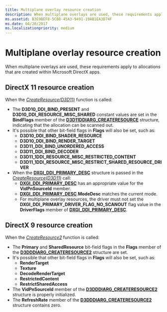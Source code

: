 ```yaml
---
title: Multiplane overlay resource creation
description: When multiplane overlays are used, these requirements apply to allocations that are created within Microsoft DirectX apps.
ms.assetid: B3E9BEF8-5CB8-45A3-9491-19AB1EA3D74F
ms.date: 04/20/2017
ms.localizationpriority: medium
---
```


# Multiplane overlay resource creation


When multiplane overlays are used, these requirements apply to allocations that are created within Microsoft DirectX apps.

## <span id="DirectX_11_resource_creation"></span><span id="directx_11_resource_creation"></span><span id="DIRECTX_11_RESOURCE_CREATION"></span>DirectX 11 resource creation


When the [*CreateResource(D3D11)*](https://msdn.microsoft.com/library/windows/hardware/ff540694) function is called:

-   The **D3D10\_DDI\_BIND\_PRESENT** and **D3D10\_DDI\_RESOURCE\_MISC\_SHARED** constant values are set in the **BindFlags** member of the [**D3D11DDIARG\_CREATERESOURCE**](https://msdn.microsoft.com/library/windows/hardware/ff542062) structure, indicating that the allocation can be scanned out.
-   It's possible that other bit-field flags in **Flags** will also be set, such as:
    -   **D3D10\_DDI\_BIND\_SHADER\_RESOURCE**
    -   **D3D10\_DDI\_BIND\_RENDER\_TARGET**
    -   **D3D11\_DDI\_BIND\_UNORDERED\_ACCESS**
    -   **D3D11\_DDI\_BIND\_DECODER**
    -   **D3D11\_1DDI\_RESOURCE\_MISC\_RESTRICTED\_CONTENT**
    -   **D3D11\_1DDI\_RESOURCE\_MISC\_RESTRICT\_SHARED\_RESOURCE\_DRIVER**
-   When the [**DXGI\_DDI\_PRIMARY\_DESC**](https://msdn.microsoft.com/library/windows/hardware/ff557511) structure is passed in the [*CreateResource(D3D11)*](https://msdn.microsoft.com/library/windows/hardware/ff540694) call:
    -   [**DXGI\_DDI\_PRIMARY\_DESC**](https://msdn.microsoft.com/library/windows/hardware/ff557511) has an appropriate value for the **VidPnSourceId** member.
    -   [**DXGI\_DDI\_PRIMARY\_DESC**](https://msdn.microsoft.com/library/windows/hardware/ff557511).**ModeDesc** matches the current mode.
    -   For multiplane overlay resources, the driver must not set the **DXGI\_DDI\_PRIMARY\_DRIVER\_FLAG\_NO\_SCANOUT** flag value in the **DriverFlags** member of [**DXGI\_DDI\_PRIMARY\_DESC**](https://msdn.microsoft.com/library/windows/hardware/ff557511).

## <span id="DirectX_9_resource_creation"></span><span id="directx_9_resource_creation"></span><span id="DIRECTX_9_RESOURCE_CREATION"></span>DirectX 9 resource creation


When the [*CreateResource2*](https://msdn.microsoft.com/library/windows/hardware/hh406287) function is called:

-   The **Primary** and **SharedResource** bit-field flags in the **Flags** member of the [**D3DDDIARG\_CREATERESOURCE2**](https://msdn.microsoft.com/library/windows/hardware/hh451074) structure are set.
-   It's possible that other bit-field flags in **Flags** will also be set, such as:
    -   **RenderTarget**
    -   **Texture**
    -   **DecodeRenderTarget**
    -   **RestrictedContent**
    -   **RestrictSharedAccess**
-   The **VidPnSourceId** member of the [**D3DDDIARG\_CREATERESOURCE2**](https://msdn.microsoft.com/library/windows/hardware/hh451074) structure is properly initialized.
-   The **RefreshRate** member of the [**D3DDDIARG\_CREATERESOURCE2**](https://msdn.microsoft.com/library/windows/hardware/hh451074) structure contains zero.

 

 





